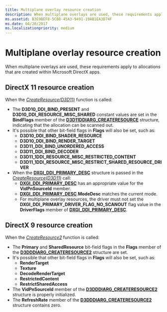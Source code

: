 ```yaml
---
title: Multiplane overlay resource creation
description: When multiplane overlays are used, these requirements apply to allocations that are created within Microsoft DirectX apps.
ms.assetid: B3E9BEF8-5CB8-45A3-9491-19AB1EA3D74F
ms.date: 04/20/2017
ms.localizationpriority: medium
---
```


# Multiplane overlay resource creation


When multiplane overlays are used, these requirements apply to allocations that are created within Microsoft DirectX apps.

## <span id="DirectX_11_resource_creation"></span><span id="directx_11_resource_creation"></span><span id="DIRECTX_11_RESOURCE_CREATION"></span>DirectX 11 resource creation


When the [*CreateResource(D3D11)*](https://msdn.microsoft.com/library/windows/hardware/ff540694) function is called:

-   The **D3D10\_DDI\_BIND\_PRESENT** and **D3D10\_DDI\_RESOURCE\_MISC\_SHARED** constant values are set in the **BindFlags** member of the [**D3D11DDIARG\_CREATERESOURCE**](https://msdn.microsoft.com/library/windows/hardware/ff542062) structure, indicating that the allocation can be scanned out.
-   It's possible that other bit-field flags in **Flags** will also be set, such as:
    -   **D3D10\_DDI\_BIND\_SHADER\_RESOURCE**
    -   **D3D10\_DDI\_BIND\_RENDER\_TARGET**
    -   **D3D11\_DDI\_BIND\_UNORDERED\_ACCESS**
    -   **D3D11\_DDI\_BIND\_DECODER**
    -   **D3D11\_1DDI\_RESOURCE\_MISC\_RESTRICTED\_CONTENT**
    -   **D3D11\_1DDI\_RESOURCE\_MISC\_RESTRICT\_SHARED\_RESOURCE\_DRIVER**
-   When the [**DXGI\_DDI\_PRIMARY\_DESC**](https://msdn.microsoft.com/library/windows/hardware/ff557511) structure is passed in the [*CreateResource(D3D11)*](https://msdn.microsoft.com/library/windows/hardware/ff540694) call:
    -   [**DXGI\_DDI\_PRIMARY\_DESC**](https://msdn.microsoft.com/library/windows/hardware/ff557511) has an appropriate value for the **VidPnSourceId** member.
    -   [**DXGI\_DDI\_PRIMARY\_DESC**](https://msdn.microsoft.com/library/windows/hardware/ff557511).**ModeDesc** matches the current mode.
    -   For multiplane overlay resources, the driver must not set the **DXGI\_DDI\_PRIMARY\_DRIVER\_FLAG\_NO\_SCANOUT** flag value in the **DriverFlags** member of [**DXGI\_DDI\_PRIMARY\_DESC**](https://msdn.microsoft.com/library/windows/hardware/ff557511).

## <span id="DirectX_9_resource_creation"></span><span id="directx_9_resource_creation"></span><span id="DIRECTX_9_RESOURCE_CREATION"></span>DirectX 9 resource creation


When the [*CreateResource2*](https://msdn.microsoft.com/library/windows/hardware/hh406287) function is called:

-   The **Primary** and **SharedResource** bit-field flags in the **Flags** member of the [**D3DDDIARG\_CREATERESOURCE2**](https://msdn.microsoft.com/library/windows/hardware/hh451074) structure are set.
-   It's possible that other bit-field flags in **Flags** will also be set, such as:
    -   **RenderTarget**
    -   **Texture**
    -   **DecodeRenderTarget**
    -   **RestrictedContent**
    -   **RestrictSharedAccess**
-   The **VidPnSourceId** member of the [**D3DDDIARG\_CREATERESOURCE2**](https://msdn.microsoft.com/library/windows/hardware/hh451074) structure is properly initialized.
-   The **RefreshRate** member of the [**D3DDDIARG\_CREATERESOURCE2**](https://msdn.microsoft.com/library/windows/hardware/hh451074) structure contains zero.

 

 





